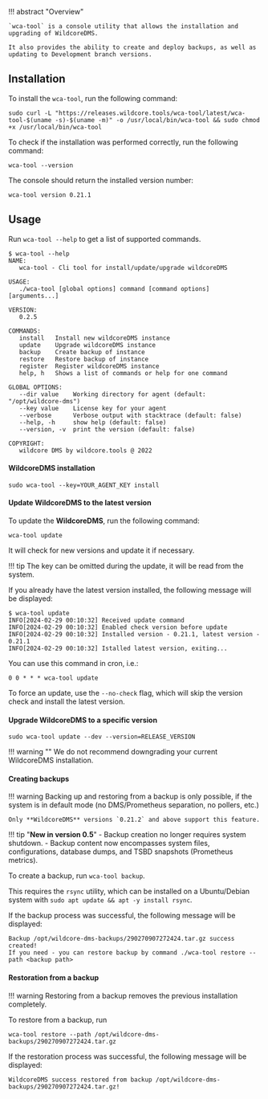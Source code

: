 !!! abstract "Overview"

    `wca-tool` is a console utility that allows the installation and upgrading of WildcoreDMS.

    It also provides the ability to create and deploy backups, as well as updating to Development branch versions.

## Installation

To install the `wca-tool`, run the following command:

``` shell linenums="1"
sudo curl -L "https://releases.wildcore.tools/wca-tool/latest/wca-tool-$(uname -s)-$(uname -m)" -o /usr/local/bin/wca-tool && sudo chmod +x /usr/local/bin/wca-tool
```  

To check if the installation was performed correctly, run the following command:

``` shell linenums="1"
wca-tool --version
``` 

The console should return the installed version number:

``` { .shell .no-copy }
wca-tool version 0.21.1
```

## Usage
Run `wca-tool --help` to get a list of supported commands.

```{ .shell .no-copy }
$ wca-tool --help
NAME:
   wca-tool - Cli tool for install/update/upgrade wildcoreDMS

USAGE:
   ./wca-tool [global options] command [command options] [arguments...]

VERSION:
   0.2.5

COMMANDS:
   install   Install new wildcoreDMS instance
   update    Upgrade wildcoreDMS instance
   backup    Create backup of instance
   restore   Restore backup of instance
   register  Register wildcoreDMS instance
   help, h   Shows a list of commands or help for one command

GLOBAL OPTIONS:
   --dir value    Working directory for agent (default: "/opt/wildcore-dms")
   --key value    License key for your agent
   --verbose      Verbose output with stacktrace (default: false)
   --help, -h     show help (default: false)
   --version, -v  print the version (default: false)

COPYRIGHT:
   wildcore DMS by wildcore.tools @ 2022
```

#### WildcoreDMS installation
```shell linenums="1"
sudo wca-tool --key=YOUR_AGENT_KEY install 
```

#### Update WildcoreDMS to the latest version

To update the **WildcoreDMS**, run the following command:

```shell linenums="1"
wca-tool update
```

It will check for new versions and update it if necessary.

!!! tip
    The key can be omitted during the update, it will be read from the system.



If you already have the latest version installed, the following message will be displayed:

```{ .shell .no-copy }
$ wca-tool update
INFO[2024-02-29 00:10:32] Received update command                      
INFO[2024-02-29 00:10:32] Enabled check version before update          
INFO[2024-02-29 00:10:32] Installed version - 0.21.1, latest version - 0.21.1 
INFO[2024-02-29 00:10:32] Istalled latest version, exiting...  
```

You can use this command in cron, i.e.:

```shell linenums="1"
0 0 * * * wca-tool update
```

To force an update, use the `--no-check` flag, which will skip the version check and install the latest version.



#### Upgrade WildcoreDMS to a specific version

```shell linenums="1"
sudo wca-tool update --dev --version=RELEASE_VERSION
```

!!! warning ""
    We do not recommend downgrading your current WildcoreDMS installation.

#### Creating backups

!!! warning
    Backing up and restoring from a backup is only possible, if the system is in default mode (no DMS/Prometheus separation, no pollers, etc.)

    Only **WildcoreDMS** versions `0.21.2` and above support this feature.

!!! tip "**New in version 0.5**"
    - Backup creation no longer requires system shutdown.
    - Backup content now encompasses system files, configurations, database dumps, and TSBD snapshots (Prometheus metrics).

To create a backup, run `wca-tool backup`. 

This requires the `rsync` utility, which can be installed on a Ubuntu/Debian system with `sudo apt update && apt -y install rsync`.

If the backup process was successful, the following message will be displayed:

```{ .shell .no-copy }
Backup /opt/wildcore-dms-backups/290270907272424.tar.gz success created! 
If you need - you can restore backup by command ./wca-tool restore --path <backup path>
```

#### Restoration from a backup
!!! warning
    Restoring from a backup removes the previous installation completely.

To restore from a backup, run

```shell linenums="1"
wca-tool restore --path /opt/wildcore-dms-backups/290270907272424.tar.gz
```

If the restoration process was successful, the following message will be displayed:

```{ .shell .no-copy }
WildcoreDMS success restored from backup /opt/wildcore-dms-backups/290270907272424.tar.gz!
```